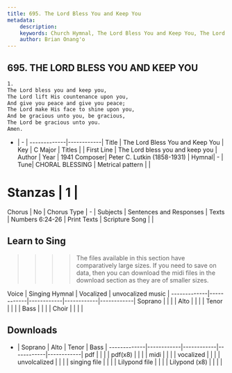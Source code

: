 ```yaml
---
title: 695. The Lord Bless You and Keep You
metadata:
    description: 
    keywords: Church Hymnal, The Lord Bless You and Keep You, The Lord bless you and keep you, 
    author: Brian Onang'o
---
```



## 695. THE LORD BLESS YOU AND KEEP YOU

```txt
1.
The Lord bless you and keep you,
The Lord lift His countenance upon you,
And give you peace and give you peace;
The Lord make His face to shine upon you,
And be gracious unto you, be gracious,
The Lord be gracious unto you.
Amen.
```

- |   -  |
-------------|------------|
Title | The Lord Bless You and Keep You |
Key | C Major |
Titles |  |
First Line | The Lord bless you and keep you |
Author | 
Year | 1941
Composer| Peter C. Lutkin (1858-1931) |
Hymnal|  - |
Tune| CHORAL BLESSING |
Metrical pattern | |
# Stanzas | 1 |
Chorus | No |
Chorus Type | - |
Subjects | Sentences and Responses |
Texts | Numbers 6:24-26 |
Print Texts | 
Scripture Song |  |
  
## Learn to Sing

>>>> The files available in this section have comparatively large sizes. If you need to save on data, then you can download the midi files in the download section as they are of smaller sizes.

Voice |  Singing Hymnal | Vocalized | unvocalized music |
-------------|------------|------------|------------|------------|
Soprano | | | |
Alto | | | |
Tenor | | | |
Bass | | | |
Choir | | | |

## Downloads

- |  Soprano | Alto | Tenor | Bass |
-------------|------------|------------|------------|------------|
pdf | | | |
pdf(x8) | | | |
midi | | | |
vocalized | | | |
unvolcalized | | | |
singing file | | | |
Lilypond file | | | |
Lilypond (x8) | | | |
  